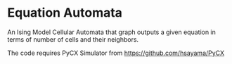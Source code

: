 # Equation Automata
An Ising Model Cellular Automata that graph outputs a given equation in terms of number of cells and their neighbors.

The code requires PyCX Simulator from https://github.com/hsayama/PyCX
